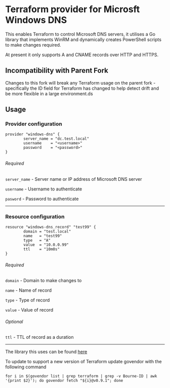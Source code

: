 # Terraform provider for Microsft Windows DNS

This enables Terraform to control Microsoft DNS servers, it utilises a Go library that implements WinRM and 
dynamically creates PowerShell scripts to make changes required.

At present it only supports A and CNAME records over HTTP and HTTPS. 

## Incompatibility with Parent Fork
Changes to this fork will break any Terraform usage on the parent fork - specifically the ID field for Terraform has changed to help detect drift and be more flexible in a large environment.ds

## Usage
### Provider configuration
```
provider "windows-dns" {
        server_name = "dc.test.local"
        username    = "<username>"
        password    = "<password>"
}
```
###### Required
`server_name` - Server name or IP address of Microsoft DNS server

`username` - Username to authenticate
 
`pasword` - Password to authenticate

------
### Resource configuration
```
resource "windows-dns_record" "test99" {
        domain = "test.local"
        name   = "test99"
        type   = "A"
        value  = "10.0.0.99"
        ttl    = "10m0s"
}
```
###### Required
`domain` - Domain to make changes to

`name` - Name of record

`type` - Type of record

`value` - Value of record

###### Optional
`ttl` - TTL of record as a duration

----

The library this uses can be found [here][1]

[1]: https://github.com/Bourne-ID/winrm-dns-client

To update to support a new version of Terraform update govendor with the following command
```
for i in $(govendor list | grep terraform | grep -v Bourne-ID | awk '{print $2}'); do govendor fetch "${i}@v0.9.1"; done
```